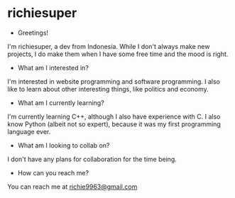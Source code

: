 # richiesuper

- Greetings!

I'm richiesuper, a dev from Indonesia. While I don't always make new projects,
I do make them when I have some free time and the mood is right.

- What am I interested in?

I'm interested in website programming and software programming. I also like to
learn about other interesting things, like politics and economy.

- What am I currently learning?

I'm currently learning C++, although I also have experience with C.
I also know Python (albeit not so expert), because it was my first programming language ever.

- What am I looking to collab on?

I don't have any plans for collaboration for the time being.

- How can you reach me?

You can reach me at richie9963@gmail.com

